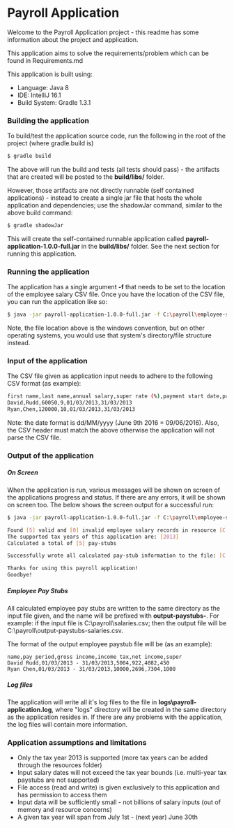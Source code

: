# Payroll Application

Welcome to the Payroll Application project - this readme has some information about the project and application.

This application aims to solve the requirements/problem which can be found in Requirements.md

This application is built using:
  - Language: Java 8
  - IDE: IntelliJ 16.1
  - Build System: Gradle 1.3.1

### Building the application
To build/test the application source code, run the following in the root of the project (where gradle.build is)
```sh
$ gradle build
```
The above will run the build and tests (all tests should pass) - the artifacts that are created will be posted to the **build/libs/** folder.

However, those artifacts are not directly runnable (self contained applications) - instead to create a single jar file that hosts the whole application and dependencies; use the shadowJar command, similar to the above build command:
```sh
$ gradle shadowJar
```
This will create the self-contained runnable application called **payroll-application-1.0.0-full.jar** in the **build/libs/** folder. See the next section for running this application.

### Running the application
The application has a single argument **-f** that needs to be set to the location of the employee salary CSV file. Once you have the location of the CSV file, you can run the application like so:
```sh
$ java -jar payroll-application-1.0.0-full.jar -f C:\payroll\employee-salary-input.csv
```
Note, the file location above is the windows convention, but on other operating systems, you would use that system's directory/file structure instead.

### Input of the application
The CSV file given as application input needs to adhere to the following CSV format (as example):
```sh
first name,last name,annual salary,super rate (%),payment start date,payment end date
David,Rudd,60050,9,01/03/2013,31/03/2013
Ryan,Chen,120000,10,01/03/2013,31/03/2013
```
Note: the date format is dd/MM/yyyy (June 9th 2016 = 09/06/2016). Also, the CSV header must match the above otherwise the application will not parse the CSV file.

### Output of the application
##### On Screen
When the application is run, various messages will be shown on screen of the applications progress and status. If there are any errors, it will be shown on screen too. The below shows the screen output for a successful run:
```sh
$ java -jar payroll-application-1.0.0-full.jar -f C:\payroll\employee-salary-input.csv

Found [5] valid and [0] invalid employee salary records in resource [C:\payroll\employee-salary-input.csv]
The supported tax years of this application are: [2013]
Calculated a total of [5] pay-stubs

Successfully wrote all calculated pay-stub information to the file: [C:\payroll\output-paystubs-employee-salary-input.csv]

Thanks for using this payroll application!
Goodbye!
```
##### Employee Pay Stubs
All calculated employee pay stubs are written to the same directory as the input file given, and the name will be prefixed with **output-paystubs-**.
For example: if the input file is C:\payroll\salaries.csv; then the output file will be C:\payroll\output-paystubs-salaries.csv.

The format of the output employee paystub file will be (as an example):
```csv
name,pay period,gross income,income tax,net income,super
David Rudd,01/03/2013 - 31/03/2013,5004,922,4082,450
Ryan Chen,01/03/2013 - 31/03/2013,10000,2696,7304,1000
```
##### Log files
The application will write all it's log files to the file in **logs\payroll-application.log**, where "logs\" directory will be created in the same directory as the application resides in.
If there are any problems with the application, the log files will contain more information.

### Application assumptions and limitations

 - Only the tax year 2013 is supported (more tax years can be added through the resources folder)
 - Input salary dates will not exceed the tax year bounds (i.e. multi-year tax paystubs are not supported)
 - File access (read and write) is given exclusively to this application and has permission to access them
 - Input data will be sufficiently small - not billions of salary inputs (out of memory and resource concerns)
 - A given tax year will span from July 1st - (next year) June 30th